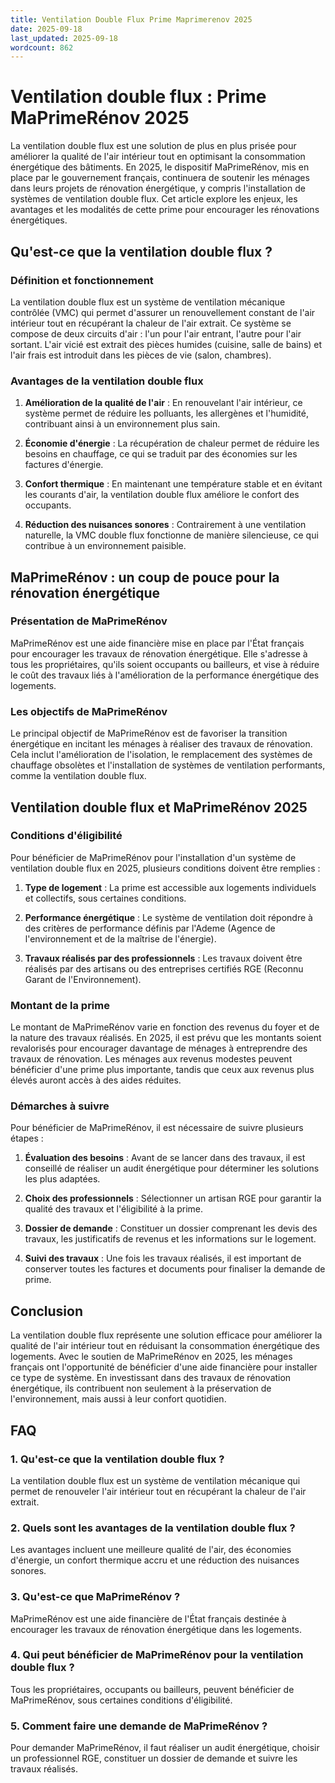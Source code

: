 ```yaml
---
title: Ventilation Double Flux Prime Maprimerenov 2025
date: 2025-09-18
last_updated: 2025-09-18
wordcount: 862
---
```


# Ventilation double flux : Prime MaPrimeRénov 2025

La ventilation double flux est une solution de plus en plus prisée pour améliorer la qualité de l'air intérieur tout en optimisant la consommation énergétique des bâtiments. En 2025, le dispositif MaPrimeRénov, mis en place par le gouvernement français, continuera de soutenir les ménages dans leurs projets de rénovation énergétique, y compris l'installation de systèmes de ventilation double flux. Cet article explore les enjeux, les avantages et les modalités de cette prime pour encourager les rénovations énergétiques.

## Qu'est-ce que la ventilation double flux ?

### Définition et fonctionnement

La ventilation double flux est un système de ventilation mécanique contrôlée (VMC) qui permet d'assurer un renouvellement constant de l'air intérieur tout en récupérant la chaleur de l'air extrait. Ce système se compose de deux circuits d'air : l'un pour l'air entrant, l'autre pour l'air sortant. L'air vicié est extrait des pièces humides (cuisine, salle de bains) et l'air frais est introduit dans les pièces de vie (salon, chambres).

### Avantages de la ventilation double flux

1. **Amélioration de la qualité de l'air** : En renouvelant l'air intérieur, ce système permet de réduire les polluants, les allergènes et l'humidité, contribuant ainsi à un environnement plus sain.
   
2. **Économie d'énergie** : La récupération de chaleur permet de réduire les besoins en chauffage, ce qui se traduit par des économies sur les factures d'énergie.

3. **Confort thermique** : En maintenant une température stable et en évitant les courants d'air, la ventilation double flux améliore le confort des occupants.

4. **Réduction des nuisances sonores** : Contrairement à une ventilation naturelle, la VMC double flux fonctionne de manière silencieuse, ce qui contribue à un environnement paisible.

## MaPrimeRénov : un coup de pouce pour la rénovation énergétique

### Présentation de MaPrimeRénov

MaPrimeRénov est une aide financière mise en place par l'État français pour encourager les travaux de rénovation énergétique. Elle s'adresse à tous les propriétaires, qu'ils soient occupants ou bailleurs, et vise à réduire le coût des travaux liés à l'amélioration de la performance énergétique des logements.

### Les objectifs de MaPrimeRénov

Le principal objectif de MaPrimeRénov est de favoriser la transition énergétique en incitant les ménages à réaliser des travaux de rénovation. Cela inclut l'amélioration de l'isolation, le remplacement des systèmes de chauffage obsolètes et l'installation de systèmes de ventilation performants, comme la ventilation double flux.

## Ventilation double flux et MaPrimeRénov 2025

### Conditions d'éligibilité

Pour bénéficier de MaPrimeRénov pour l'installation d'un système de ventilation double flux en 2025, plusieurs conditions doivent être remplies :

1. **Type de logement** : La prime est accessible aux logements individuels et collectifs, sous certaines conditions.

2. **Performance énergétique** : Le système de ventilation doit répondre à des critères de performance définis par l'Ademe (Agence de l'environnement et de la maîtrise de l'énergie).

3. **Travaux réalisés par des professionnels** : Les travaux doivent être réalisés par des artisans ou des entreprises certifiés RGE (Reconnu Garant de l'Environnement).

### Montant de la prime

Le montant de MaPrimeRénov varie en fonction des revenus du foyer et de la nature des travaux réalisés. En 2025, il est prévu que les montants soient revalorisés pour encourager davantage de ménages à entreprendre des travaux de rénovation. Les ménages aux revenus modestes peuvent bénéficier d'une prime plus importante, tandis que ceux aux revenus plus élevés auront accès à des aides réduites.

### Démarches à suivre

Pour bénéficier de MaPrimeRénov, il est nécessaire de suivre plusieurs étapes :

1. **Évaluation des besoins** : Avant de se lancer dans des travaux, il est conseillé de réaliser un audit énergétique pour déterminer les solutions les plus adaptées.

2. **Choix des professionnels** : Sélectionner un artisan RGE pour garantir la qualité des travaux et l'éligibilité à la prime.

3. **Dossier de demande** : Constituer un dossier comprenant les devis des travaux, les justificatifs de revenus et les informations sur le logement.

4. **Suivi des travaux** : Une fois les travaux réalisés, il est important de conserver toutes les factures et documents pour finaliser la demande de prime.

## Conclusion

La ventilation double flux représente une solution efficace pour améliorer la qualité de l'air intérieur tout en réduisant la consommation énergétique des logements. Avec le soutien de MaPrimeRénov en 2025, les ménages français ont l'opportunité de bénéficier d'une aide financière pour installer ce type de système. En investissant dans des travaux de rénovation énergétique, ils contribuent non seulement à la préservation de l'environnement, mais aussi à leur confort quotidien.

## FAQ

### 1. Qu'est-ce que la ventilation double flux ?

La ventilation double flux est un système de ventilation mécanique qui permet de renouveler l'air intérieur tout en récupérant la chaleur de l'air extrait.

### 2. Quels sont les avantages de la ventilation double flux ?

Les avantages incluent une meilleure qualité de l'air, des économies d'énergie, un confort thermique accru et une réduction des nuisances sonores.

### 3. Qu'est-ce que MaPrimeRénov ?

MaPrimeRénov est une aide financière de l'État français destinée à encourager les travaux de rénovation énergétique dans les logements.

### 4. Qui peut bénéficier de MaPrimeRénov pour la ventilation double flux ?

Tous les propriétaires, occupants ou bailleurs, peuvent bénéficier de MaPrimeRénov, sous certaines conditions d'éligibilité.

### 5. Comment faire une demande de MaPrimeRénov ?

Pour demander MaPrimeRénov, il faut réaliser un audit énergétique, choisir un professionnel RGE, constituer un dossier de demande et suivre les travaux réalisés.